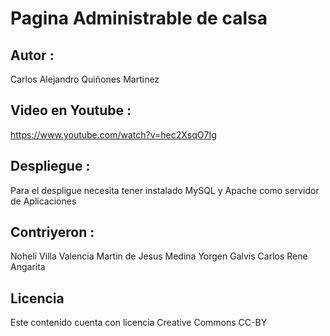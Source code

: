 # Pagina Administrable de calsa

##  Autor : 
Carlos Alejandro Quiñones Martinez 

## Video en Youtube : 
https://www.youtube.com/watch?v=hec2XsqO7Ig


## Despliegue : 
Para el despligue necesita tener instalado MySQL y Apache como servidor de Aplicaciones 

## Contriyeron : 
Noheli Villa Valencia 
Martin de Jesus Medina 
Yorgen Galvis 
Carlos Rene Angarita

## Licencia 
Este contenido cuenta con licencia Creative Commons CC-BY